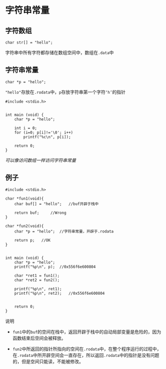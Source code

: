 # 字符串常量

## 字符数组

```
char str[] = "hello";
```

字符串中所有字符都存储在数组空间中，数组在`.data`中

## 字符串常量

```
char *p = "hello";
```

`"hello"`存放在`.rodata`中，`p`存放字符串第一个字符`‘h’`的指针

```
#include <stdio.h>


int main (void) {
    char *p = "hello";

    int i = 0;
    for (i=0; p[i]!='\0'; i++)
        printf("%c\n", p[i]);

    return 0;
}
```

*可以像访问数组一样访问字符串常量*

## 例子

```
#include <stdio.h>

char *fun1(void){
    char buf[] = "hello";   //buf开辟于栈中

    return buf;     //Wrong
}

char *fun2(void){
    char *p = "hello";  //字符串常量，开辟于.rodata

    return p;   //OK
}


int main (void) {
    char *p = "hello";
    printf("%p\n", p);  //0x556f6e600804

    char *ret1 = fun1();
    char *ret2 = fun2();

    printf("%p\n", ret1);
    printf("%p\n", ret2);   //0x556f6e600804


    return 0;
}
```

说明

- `fun1`中的`buf`的空间在栈中，返回开辟于栈中的自动局部变量是危险的，因为函数结束后空间会被释放。

- `fun2`中所返回的指针所指向的空间在`.rodata`中，在整个程序运行的过程中，在`.rodata`中所开辟空间会一直存在，所以返回`.rodata`中的指针是没有问题的，但是空间只能读，不能被修改。
